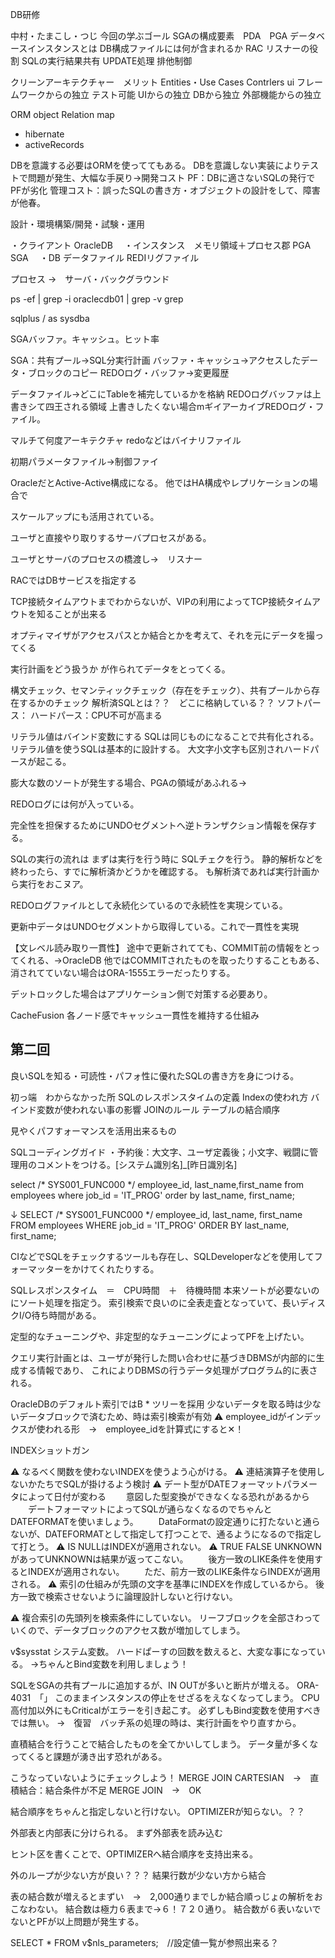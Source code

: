 DB研修

中村・たまこし・つじ
今回の学ぶゴール
SGAの構成要素　PDA　PGA
データベースインスタンスとは
DB構成ファイルには何が含まれるか
RAC
リスナーの役割
SQLの実行結果共有
UPDATE処理
排他制御



クリーンアーキテクチャー　メリット
Entities・Use Cases Contrlers ui
フレームワークからの独立
テスト可能
UIからの独立
DBから独立
外部機能からの独立

ORM object Relation map
- hibernate
- activeRecords

DBを意識する必要はORMを使っててもある。
DBを意識しない実装によりテストで問題が発生、大幅な手戻り→開発コスト
PF：DBに適さないSQLの発行でPFが劣化
管理コスト：誤ったSQLの書き方・オブジェクトの設計をして、障害が他春。

設計・環境構築/開発・試験・運用

・クライアント
OracleDB
　・インスタンス　メモリ領域＋プロセス郡
    PGA
    SGA
　・DB
    データファイル
    REDIリグファイル


プロセス
→　サーバ・バックグラウンド

ps -ef | grep -i oraclecdb01 | grep -v grep

sqlplus / as sysdba

SGAバッファ。キャッシュ。ヒット率

SGA：共有プール→SQL分実行計画
バッファ・キャッシュ→アクセスしたデータ・ブロックのコピー
REDOログ・バッファ→変更履歴

データファイル→どこにTableを補完しているかを格納
REDOログバッファは上書きシて四王される領域
上書きしたくない場合mギイアーカイブREDOログ・ファイル。

マルチて何度アーキテクチャ
redoなどはバイナリファイル

初期パラメータファイル→制御ファイ

OracleだとActive-Active構成になる。
他ではHA構成やレプリケーションの場合で

スケールアップにも活用されている。

ユーザと直接やり取りするサーバプロセスがある。

ユーザとサーバのプロセスの橋渡し→　リスナー

RACではDBサービスを指定する

TCP接続タイムアウトまでわからないが、VIPの利用によってTCP接続タイムアウトを知ることが出来る

オプティマイザがアクセスパスとか結合とかを考えて、それを元にデータを撮ってくる

実行計画をどう扱うか
が作られてデータをとってくる。

構文チェック、セマンティックチェック（存在をチェック）、共有プールから存在するかのチェック
解析済SQLとは？？　どこに格納している？？
ソフトパース：
ハードパース：CPU不可が高まる

リテラル値はバインド変数にする
SQLは同じものになることで共有化される。
リテラル値を使うSQLは基本的に設計する。
大文字小文字も区別されハードパースが起こる。

膨大な数のソートが発生する場合、PGAの領域があふれる→

REDOログには何が入っている。

完全性を担保するためにUNDOセグメントへ逆トランザクション情報を保存する。

SQLの実行の流れは
まずは実行を行う時に
SQLチェクを行う。
静的解析などを終わったら、すでに解析済かどうかを確認する。
も解析済であれば実行計画から実行をおこヌア。



REDOログファイルとして永続化シているので永続性を実現シている。

更新中データはUNDOセグメントから取得している。これで一貫性を実現

【文レベル読み取り一貫性】
途中で更新されてても、COMMIT前の情報をとってくれる、→OracleDB
他ではCOMMITされたものを取ったりすることもある、
消されてていない場合はORA-1555エラーだったりする。


デットロックした場合はアプリケーション側で対策する必要あり。

CacheFusion
各ノード感でキャッシュ一貫性を維持する仕組み




## 第二回
良いSQLを知る・可読性・パフォ性に優れたSQLの書き方を身につける。

初っ端　わからなかった所
SQLのレスポンスタイムの定義
Indexの使われ方
バインド変数が使われない事の影響
JOINのルール
テーブルの結合順序

見やくパフすォーマンスを活用出来るもの

SQLコーディングガイド
・予約後：大文字、ユーザ定義後；小文字、戦闘に管理用のコメントをつける。[システム識別名]_[昨日識別名]

select /* SYS001_FUNC000 */ employee_id,
last_name,first_name from employees where
job_id = 'IT_PROG' order by last_name,
first_name;

↓
SELECT /* SYS001_FUNC000 */
    employee_id, last_name, first_name
FROM
    employees 
WHERE
    job_id = 'IT_PROG' 
ORDER BY
    last_name, first_name;

CIなどでSQLをチェックするツールも存在し、SQLDeveloperなどを使用してフォーマッターをかけてくれたりする。

SQLレスポンスタイム　＝　CPU時間　＋　待機時間
本来ソートが必要ないのにソート処理を指定う。
索引検索で良いのに全表走査となっていて、長いディスクI/O待ち時間がある。

定型的なチューニングや、非定型的なチューニングによってPFを上げたい。

クエリ実行計画とは、ユーザが発行した問い合わせに基づきDBMSが内部的に生成する情報であり、
これによりDBMSの行うデータ処理がプログラム的に表される。



OracleDBのデフォルト索引ではB * ツリーを採用
少ないデータを取る時は少ないデータブロックで済むため、時は索引検索が有効
⚠ employee_idがインデックスが使われる形　→　employee_idを計算式にすると✕！

INDEXショットガン

⚠ なるべく関数を使わないINDEXを使うよう心がける。
⚠ 連結演算子を使用しないかたちでSQLが掛けるよう検討
⚠ デート型がDATEフォーマットパラメータによって日付が変わる
　　意図した型変換ができなくなる恐れがあるから
　　デートフォーマットによってSQLが通らなくなるのでちゃんとDATEFORMATを使いましょう。
　　DataFormatの設定通りに打たないと通らないが、DATEFORMATとして指定して打つことで、通るようになるので指定して打とう。
⚠ IS NULLはINDEXが適用されない。
⚠ TRUE FALSE UNKNOWNがあってUNKNOWNは結果が返ってこない。
　　後方一致のLIKE条件を使用するとINDEXが適用されない。
　　ただ、前方一致のLIKE条件ならINDEXが適用される。
⚠ 索引の仕組みが先頭の文字を基準にINDEXを作成しているから。
後方一致で検索させないように論理設計しないと行けない。

⚠ 複合索引の先頭列を検索条件にしていない。
リーフブロックを全部さわっていくので、データブロックのアクセス数が増加してしまう。

v$sysstat システム変数。
ハードぱーすの回数を数えると、大変な事になっている。
→ちゃんとBind変数を利用しましょう！

SQLをSGAの共有プールに追加するが、IN OUTが多いと断片が増える。
ORA-4031　「」
このままインスタンスの停止をせざるをえなくなってしまう。
CPU高付加以外にもCriticalがエラーを引き起こす。
必ずしもBind変数を使用すべきでは無い。
→　復習　バッチ系の処理の時は、実行計画をやり直すから。

直積結合を行うことで結合したものを全てかいしてしまう。
データ量が多くなってくると課題が湧き出す恐れがある。

こうなっていないようにチェックしよう！
MERGE JOIN CARTESIAN　→　直積結合：結合条件が不足
MERGE JOIN　→　OK


結合順序をちゃんと指定しないと行けない。
OPTIMIZERが知らない。？？

外部表と内部表に分けられる。
まず外部表を読み込む

ヒント区を書くことで、OPTIMIZERへ結合順序を支持出来る。

外のループが少ない方が良い？？？
結果行数が少ない方から結合

表の結合数が増えるとまずい　→　2,000通りまでしか結合順っじょの解析をおこなわない。
結合数は極力６表まで→６！７２０通り。
結合数が６表いないでないとPFが以上問題が発生する。






SELECT * FROM v$nls_parameters;　//設定値一覧が参照出来る？















